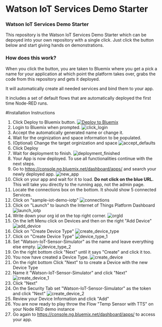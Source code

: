 Watson IoT Services Demo Starter
====================================

### Watson IoT Services Demo Starter

This repository is the Watson IoT Services Demo Starter which can be depoyed into your own repository with a single click.
Just click the button below and start giving hands on demonstrations.

### How does this work?

When you click the button, you are taken to Bluemix where you get a pick a name
for your application at which point the platform takes over, grabs the code from
this repository and gets it deployed.

It will automatically create all needed services and bind them to your app.

It includes a set of default flows that are automatically deployed the first time
Node-RED runs.

#Installation Instructions
1. Click Deploy to Bluemix button.
[![Deploy to Bluemix](https://bluemix.net/deploy/button.png)](https://bluemix.net/deploy?repository=https://github.com/eifinger/watson-iot-services-demo-starter.git)
2. Login to Bluemix when prompted.
![click_login](https://github.com/eifinger/watson-iot-services-demo-starter/blob/master/documentation/images/click_login.PNG)
3. Accept the automatically generated name or change it.
4. Wait for the orginization and space information to be populated.
5. (Optional) Change the target orginization and space
![accept_defaults](https://github.com/eifinger/watson-iot-services-demo-starter/blob/master/documentation/images/accept_defaults.PNG)
6. Click Deploy
7. Wait for deployment to finish.
![deployment_finished](https://github.com/eifinger/watson-iot-services-demo-starter/blob/master/documentation/images/deployment_finished.PNG)
8. Your App is now deployed. To use all functionalities continue with the next steps.
9. Go to https://console.ng.bluemix.net/dashboard/apps/ and search your newly deployed app.
![new_app](https://github.com/eifinger/watson-iot-services-demo-starter/blob/master/documentation/images/new_app.PNG)
10. Click on your app and wait for it to load. **Do not click on the blue URL.** This will take you directly to the running app, not the admin page.
11. Locate the connections box on the bottom. It should show 5 connected Services.
12. Click on "sample-iot-demo-iotp"
![connections](https://github.com/eifinger/watson-iot-services-demo-starter/blob/master/documentation/images/connections.PNG)
13. Click on "Launch" to launch the Internet of Things Platform Dashboard
![launch_iotp](https://github.com/eifinger/watson-iot-services-demo-starter/blob/master/documentation/images/launch_iotp.PNG)
14. Write down your org id on the top right corner.
![orgId](https://github.com/eifinger/watson-iot-services-demo-starter/blob/master/documentation/images/orgId.PNG)
15. On the left Menu click on Devices and then on the right "Add Device"
![add_device](https://github.com/eifinger/watson-iot-services-demo-starter/blob/master/documentation/images/add_device.PNG)
16. Click on "Create Device Type"
![create_device_type](https://github.com/eifinger/watson-iot-services-demo-starter/blob/master/documentation/images/create_device_type.PNG)
17. Click on "Create Device Type"
![device_type_1](https://github.com/eifinger/watson-iot-services-demo-starter/blob/master/documentation/images/device_type_1.PNG)
18. Set "Watson-IoT-Sensor-Simulator" as the name and leave everything else empty.
![device_type_2](https://github.com/eifinger/watson-iot-services-demo-starter/blob/master/documentation/images/device_type_2.PNG)
19. On the right bottom click "Next" until it says "Create" and click it too.
20. You now have created a Device Type.
![create_device](https://github.com/eifinger/watson-iot-services-demo-starter/blob/master/documentation/images/create_device.PNG)
21. On the right bottom Click "Next" to to create a Device with the new Device Type
22. Name it "Watson-IoT-Sensor-Simulator" and click "Next"
![create_device_1](https://github.com/eifinger/watson-iot-services-demo-starter/blob/master/documentation/images/create_device_1.PNG)
23. Click "Next"
24. On the Security Tab set "Watson-IoT-Sensor-Simulator" as the token and click "Next"
![create_device_2](https://github.com/eifinger/watson-iot-services-demo-starter/blob/master/documentation/images/create_device_2.PNG)
25. Review your Device Information and click "Add"
26. You are now ready to play throw the Flow "Temp Sensor with TTS" on your Node RED demo instance
27. Go again to https://console.ng.bluemix.net/dashboard/apps/ to access your app.

